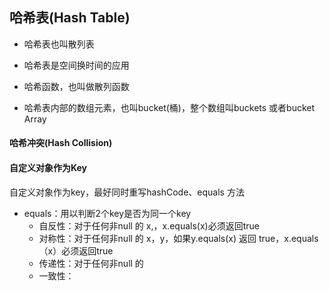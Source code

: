 ## 哈希表(Hash Table)

* 哈希表也叫散列表

* 哈希表是空间换时间的应用

* 哈希函数，也叫做散列函数

* 哈希表内部的数组元素，也叫bucket(桶)，整个数组叫buckets 或者bucket Array

#### 哈希冲突(Hash Collision)



#### 自定义对象作为Key

自定义对象作为key，最好同时重写hashCode、equals 方法

* equals：用以判断2个key是否为同一个key
  * 自反性：对于任何非null 的 x,，x.equals(x)必须返回true
  * 对称性：对于任何非null 的 x，y，如果y.equals(x) 返回 true，x.equals（x）必须返回true
  * 传递性：对于任何非null 的
  * 一致性：

